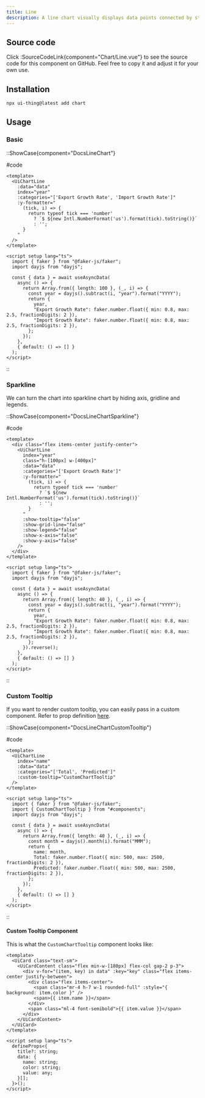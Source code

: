```yaml
---
title: Line
description: A line chart visually displays data points connected by straight lines, illustrating trends or relationships over a continuous axis.
---
```


## Source code

Click :SourceCodeLink{component="Chart/Line.vue"} to see the source code for this component on GitHub. Feel free to copy it and adjust it for your own use.

## Installation

```bash
npx ui-thing@latest add chart
```

## Usage

### Basic

::ShowCase{component="DocsLineChart"}

#code

```vue-html [DocsLineChart.vue]
<template>
  <UiChartLine
    :data="data"
    index="year"
    :categories="['Export Growth Rate', 'Import Growth Rate']"
    :y-formatter="
      (tick, i) => {
        return typeof tick === 'number'
          ? `$ ${new Intl.NumberFormat('us').format(tick).toString()}`
          : '';
      }
    "
  />
</template>

<script setup lang="ts">
  import { faker } from "@faker-js/faker";
  import dayjs from "dayjs";

  const { data } = await useAsyncData(
    async () => {
      return Array.from({ length: 100 }, (_, i) => {
        const year = dayjs().subtract(i, "year").format("YYYY");
        return {
          year,
          "Export Growth Rate": faker.number.float({ min: 0.8, max: 2.5, fractionDigits: 2 }),
          "Import Growth Rate": faker.number.float({ min: 0.8, max: 2.5, fractionDigits: 2 }),
        };
      });
    },
    { default: () => [] }
  );
</script>
```

::

### Sparkline

We can turn the chart into sparkline chart by hiding axis, gridline and legends.

::ShowCase{component="DocsLineChartSparkline"}

#code

```vue [DocsLineChartSparkline.vue]
<template>
  <div class="flex items-center justify-center">
    <UiChartLine
      index="year"
      class="h-[100px] w-[400px]"
      :data="data"
      :categories="['Export Growth Rate']"
      :y-formatter="
        (tick, i) => {
          return typeof tick === 'number'
            ? `$ ${new Intl.NumberFormat('us').format(tick).toString()}`
            : '';
        }
      "
      :show-tooltip="false"
      :show-grid-line="false"
      :show-legend="false"
      :show-x-axis="false"
      :show-y-axis="false"
    />
  </div>
</template>

<script setup lang="ts">
  import { faker } from "@faker-js/faker";
  import dayjs from "dayjs";

  const { data } = await useAsyncData(
    async () => {
      return Array.from({ length: 40 }, (_, i) => {
        const year = dayjs().subtract(i, "year").format("YYYY");
        return {
          year,
          "Export Growth Rate": faker.number.float({ min: 0.8, max: 2.5, fractionDigits: 2 }),
          "Import Growth Rate": faker.number.float({ min: 0.8, max: 2.5, fractionDigits: 2 }),
        };
      }).reverse();
    },
    { default: () => [] }
  );
</script>
```

::

### Custom Tooltip

If you want to render custom tooltip, you can easily pass in a custom component. Refer to prop definition [here](/charts#custom-tooltip).

::ShowCase{component="DocsLineChartCustomTooltip"}

#code

```vue [DocsLineChartCustomTooltip.vue]
<template>
  <UiChartLine
    index="name"
    :data="data"
    :categories="['Total', 'Predicted']"
    :custom-tooltip="CustomChartTooltip"
  />
</template>

<script setup lang="ts">
  import { faker } from "@faker-js/faker";
  import { CustomChartTooltip } from "#components";
  import dayjs from "dayjs";

  const { data } = await useAsyncData(
    async () => {
      return Array.from({ length: 40 }, (_, i) => {
        const month = dayjs().month(i).format("MMM");
        return {
          name: month,
          Total: faker.number.float({ min: 500, max: 2500, fractionDigits: 2 }),
          Predicted: faker.number.float({ min: 500, max: 2500, fractionDigits: 2 }),
        };
      });
    },
    { default: () => [] }
  );
</script>
```

::

#### Custom Tooltip Component

This is what the `CustomChartTooltip` component looks like:

```vue
<template>
  <UiCard class="text-sm">
    <UiCardContent class="flex min-w-[180px] flex-col gap-2 p-3">
      <div v-for="(item, key) in data" :key="key" class="flex items-center justify-between">
        <div class="flex items-center">
          <span class="mr-4 h-7 w-1 rounded-full" :style="{ background: item.color }" />
          <span>{{ item.name }}</span>
        </div>
        <span class="ml-4 font-semibold">{{ item.value }}</span>
      </div>
    </UiCardContent>
  </UiCard>
</template>

<script setup lang="ts">
  defineProps<{
    title?: string;
    data: {
      name: string;
      color: string;
      value: any;
    }[];
  }>();
</script>
```
